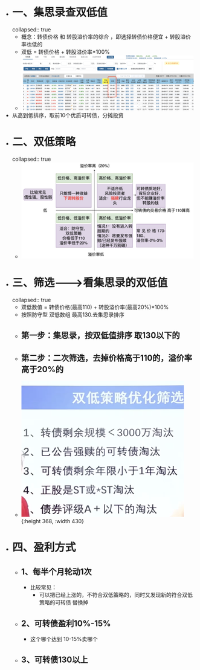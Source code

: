 - # 一、集思录查双低值
  collapsed:: true
	- 概念：转债价格 和 转股溢价率的综合    ，即选择转债价格便宜 + 转股溢价率也低的
	- 双低 = 转债价格 + 转股溢价率*100%
	- ![image.png](../assets/image_1668828440519_0.png)
- 从高到低排序，取前10个优质可转债，分摊投资
- # 二、双低策略
  collapsed:: true
	- ![image.png](../assets/image_1668864665049_0.png)
- # 三、筛选--->看集思录的双低值
  collapsed:: true
	- 双低数值 =  转债价格(最高110) + 转股溢价率(最高20%)*100%
	- 按照防守型   双低数组 最高130.去集思录排序
	- ## 第一步：集思录，按双低值排序 取130以下的
	- ## 第二步：二次筛选，去掉价格高于110的，溢价率高于20%的
	- ![image.png](../assets/image_1668865211039_0.png){:height 368, :width 430}
- # 四、盈利方式
	- ## 1、每半个月轮动1次
		- 比较常见：
			- 可以把已经上涨的，不符合双低策略的，同时又发现新的符合双低策略的可转债 替换掉
	- ## 2、可转债盈利10%-15%
		- 这个哪个达到 10-15%卖哪个
	- ## 3、可转债130以上